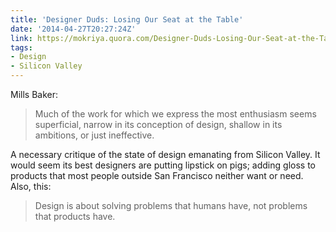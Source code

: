 ```yaml
---
title: 'Designer Duds: Losing Our Seat at the Table'
date: '2014-04-27T20:27:24Z'
link: https://mokriya.quora.com/Designer-Duds-Losing-Our-Seat-at-the-Table
tags:
- Design
- Silicon Valley
---
```

Mills Baker:

> Much of the work for which we express the most enthusiasm seems superficial, narrow in its conception of design, shallow in its ambitions, or just ineffective.

A necessary critique of the state of design emanating from Silicon Valley. It would seem its best designers are putting lipstick on pigs; adding gloss to products that most people outside San Francisco neither want or need. Also, this:

> Design is about solving problems that humans have, not problems that products have.
